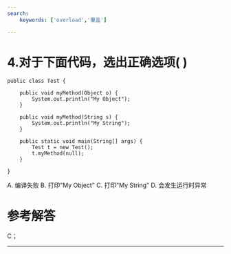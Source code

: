 ```yaml
---
search:
    keywords: ['overload','覆盖']

---
```



# 4.对于下面代码，选出正确选项( )

```
public class Test {
	
	public void myMethod(Object o) {
		System.out.println("My Object");
	}

	public void myMethod(String s) {
		System.out.println("My String");
	}

	public static void main(String[] args) {
		Test t = new Test();
		t.myMethod(null);
	}

}
```

A. 编译失败
B. 打印"My Object"
C. 打印"My String"
D. 会发生运行时异常

# 参考解答
C；

---

